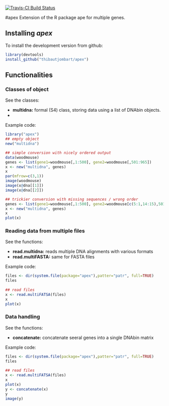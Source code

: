 [![Travis-CI Build Status](https://travis-ci.org/thibautjombart/apex.png?branch=master)](https://travis-ci.org/thibautjombart/apex)

#apex
Extension of the R package ape for multiple genes.

Installing *apex*
-------------
To install the development version from github: 
```r
library(devtools)
install_github("thibautjombart/apex")
```

Functionalities
----------------

### Classes of object

See the classes:
* **multidna:** formal (S4) class, storing data using a list of DNAbin objects.
* 
Example code:
```r
library("apex")
## empty object
new("multidna")

## simple conversion with nicely ordered output
data(woodmouse)
genes <- list(gene1=woodmouse[,1:500], gene2=woodmouse[,501:965])
x <- new("multidna", genes)
x
par(mfrow=c(3,1))
image(woodmouse)
image(x@dna[[1]])
image(x@dna[[2]])

## trickier conversion with missing sequences / wrong order
genes <- list(gene1=woodmouse[,1:500], gene2=woodmouse[c(5:1,14:15),501:965])
x <- new("multidna", genes)
x
plot(x)
```

### Reading data from multiple files
See the functions:
* **read.multidna:** reads multiple DNA alignments with various formats
* **read.multiFASTA:** same for FASTA files

Example code:
```r
files <- dir(system.file(package="apex"),patter="patr", full=TRUE)
files
     
## read files
x <- read.multiFATSA(files)
x
plot(x)
```
### Data handling
See the functions:
* **concatenate:** concatenate seeral genes into a single DNAbin matrix 

Example code:
```r
files <- dir(system.file(package="apex"),patter="patr", full=TRUE)
files
     
## read files
x <- read.multiFATSA(files)
x
plot(x)
y <- concatenate(x)
y
image(y)
```

